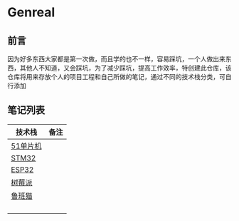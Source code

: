 # Genreal

## 前言

因为好多东西大家都是第一次做，而且学的也不一样，容易踩坑，一个人做出来东西，其他人不知道，又会踩坑，为了减少踩坑，提高工作效率，特创建此仓库，该仓库将用来存放个人的项目工程和自己所做的笔记，通过不同的技术栈分类，可自行添加

## 笔记列表

| 技术栈                    | 备注 |
| ------------------------- | ---- |
| [51单片机](51单片机/note.md) |      |
| [STM32](STM32/note.md)       |      |
| [ESP32](ESP32/note.md)       |      |
| [树莓派](树莓派/note.md)     |      |
| [鲁班猫](鲁班猫/note.md)     |      |
|                           |      |
|                           |      |
|                           |      |
|                           |      |
